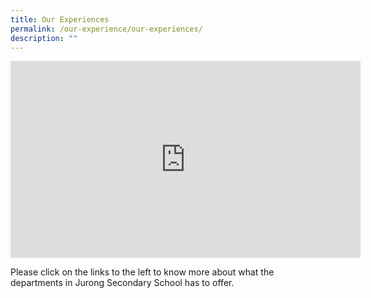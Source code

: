 ```yaml
---
title: Our Experiences
permalink: /our-experience/our-experiences/
description: ""
---
```

<iframe width="560" height="315" src="https://www.youtube.com/embed/ceto4t5VVf8?start=1" title="YouTube video player" frameborder="0" allow="accelerometer; autoplay; clipboard-write; encrypted-media; gyroscope; picture-in-picture" allowfullscreen></iframe>

Please click on the links to the left to know more about what the departments in Jurong Secondary School has to offer.